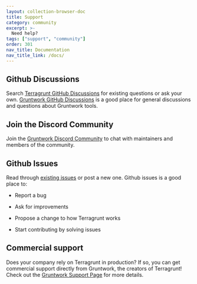 ```yaml
---
layout: collection-browser-doc
title: Support
category: community
excerpt: >-
  Need help?
tags: ["support", "community"]
order: 301
nav_title: Documentation
nav_title_link: /docs/
---
```


## Github Discussions

Search [Terragrunt GitHub Discussions](https://gruntwork-io/terragrunt/discussions) for existing questions or ask your own. [Gruntwork GitHub Discussions](https://github.com/gruntwork-io/knowledge-base/discussions) is a good place for general discussions and questions about Gruntwork tools.

## Join the Discord Community

Join the [Gruntwork Discord Community](https://discord.gg/YENaT9h8jh) to chat with maintainers and members of the community.

## Github Issues

Read through [existing issues](https://github.com/gruntwork-io/terragrunt/issues) or post a new one. Github issues is a good place to:

- Report a bug

- Ask for improvements

- Propose a change to how Terragrunt works

- Start contributing by solving issues

## Commercial support

Does your company rely on Terragrunt in production? If so, you can get commercial support directly from Gruntwork, the creators of Terragrunt! Check out the [Gruntwork Support Page](https://gruntwork.io/support) for more details.

